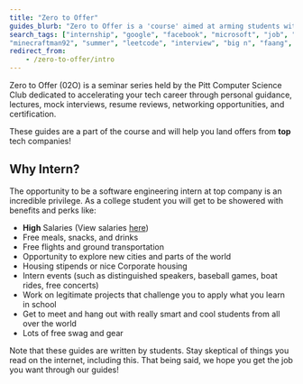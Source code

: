 ```yaml
---
title: "Zero to Offer"
guides_blurb: "Zero to Offer is a 'course' aimed at arming students with the knowledge and confidence they need to land the internships they want. It is created by students that have done internships across the industry. These are a collection of guides for that course!"
search_tags: ["internship", "google", "facebook", "microsoft", "job", "career", "money", "profressional", "airbnb", "uber",
"minecraftman92", "summer", "leetcode", "interview", "big n", "faang", "quant", "help", "how to get a job"]
redirect_from:
	- /zero-to-offer/intro
---
```


Zero to Offer (02O) is a seminar series held by the Pitt Computer Science Club dedicated to accelerating your tech career through personal guidance, lectures, mock interviews, resume reviews, networking opportunities, and certification.

These guides are a part of the course and will help you land offers from **top** tech companies!  

## Why Intern?

The opportunity to be a software engineering intern at top company is an incredible privilege. As a college student you will get to be showered with benefits and perks like:

- **High** Salaries (View salaries [here](https://www.levels.fyi/internships/))
- Free meals, snacks, and drinks
- Free flights and ground transportation
- Opportunity to explore new cities and parts of the world
- Housing stipends or nice Corporate housing
- Intern events (such as distinguished speakers, baseball games, boat rides, free concerts)
- Work on legitimate projects that challenge you to apply what you learn in school
- Get to meet and hang out with really smart and cool students from all over the world
- Lots of free swag and gear

<div class="text-orange-600 bg-orange-200 mb-4 p-4">
Note that these guides are written by students. Stay skeptical of things you read on the internet, including this. That being said, we hope you get the job you want through our guides!
</div>
